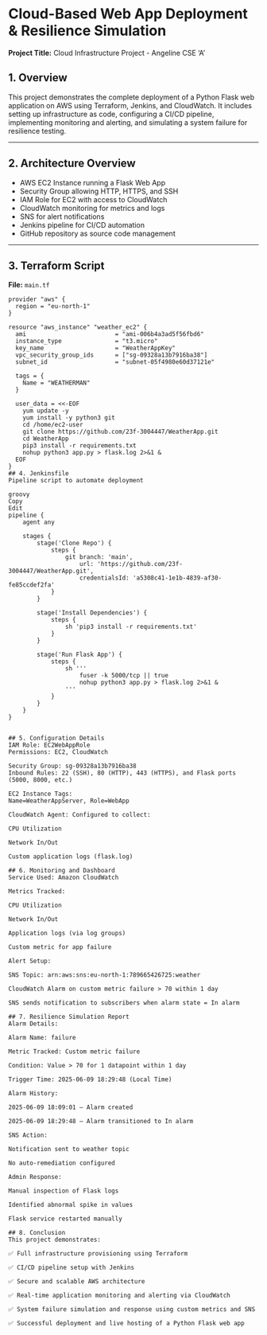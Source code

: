 # Cloud-Based Web App Deployment & Resilience Simulation

**Project Title:** Cloud Infrastructure Project - Angeline CSE ‘A’

## 1. Overview

This project demonstrates the complete deployment of a Python Flask web application on AWS using Terraform, Jenkins, and CloudWatch. It includes setting up infrastructure as code, configuring a CI/CD pipeline, implementing monitoring and alerting, and simulating a system failure for resilience testing.

---

## 2. Architecture Overview

- AWS EC2 Instance running a Flask Web App
- Security Group allowing HTTP, HTTPS, and SSH
- IAM Role for EC2 with access to CloudWatch
- CloudWatch monitoring for metrics and logs
- SNS for alert notifications
- Jenkins pipeline for CI/CD automation
- GitHub repository as source code management

---

## 3. Terraform Script

**File:** `main.tf`

```hcl
provider "aws" {
  region = "eu-north-1"
}

resource "aws_instance" "weather_ec2" {
  ami                         = "ami-006b4a3ad5f56fbd6"
  instance_type               = "t3.micro"
  key_name                    = "WeatherAppKey"
  vpc_security_group_ids      = ["sg-09328a13b7916ba38"]
  subnet_id                   = "subnet-05f4980e60d37121e"

  tags = {
    Name = "WEATHERMAN"
  }

  user_data = <<-EOF
    yum update -y
    yum install -y python3 git
    cd /home/ec2-user
    git clone https://github.com/23f-3004447/WeatherApp.git
    cd WeatherApp
    pip3 install -r requirements.txt
    nohup python3 app.py > flask.log 2>&1 &
  EOF
}
## 4. Jenkinsfile
Pipeline script to automate deployment

groovy
Copy
Edit
pipeline {
    agent any

    stages {
        stage('Clone Repo') {
            steps {
                git branch: 'main',
                    url: 'https://github.com/23f-3004447/WeatherApp.git',
                    credentialsId: 'a5308c41-1e1b-4839-af30-fe85ccdef2fa'
            }
        }

        stage('Install Dependencies') {
            steps {
                sh 'pip3 install -r requirements.txt'
            }
        }

        stage('Run Flask App') {
            steps {
                sh '''
                    fuser -k 5000/tcp || true
                    nohup python3 app.py > flask.log 2>&1 &
                '''
            }
        }
    }
}


## 5. Configuration Details
IAM Role: EC2WebAppRole
Permissions: EC2, CloudWatch

Security Group: sg-09328a13b7916ba38
Inbound Rules: 22 (SSH), 80 (HTTP), 443 (HTTPS), and Flask ports (5000, 8000, etc.)

EC2 Instance Tags:
Name=WeatherAppServer, Role=WebApp

CloudWatch Agent: Configured to collect:

CPU Utilization

Network In/Out

Custom application logs (flask.log)

## 6. Monitoring and Dashboard
Service Used: Amazon CloudWatch

Metrics Tracked:

CPU Utilization

Network In/Out

Application logs (via log groups)

Custom metric for app failure

Alert Setup:

SNS Topic: arn:aws:sns:eu-north-1:789665426725:weather

CloudWatch Alarm on custom metric failure > 70 within 1 day

SNS sends notification to subscribers when alarm state = In alarm

## 7. Resilience Simulation Report
Alarm Details:

Alarm Name: failure

Metric Tracked: Custom metric failure

Condition: Value > 70 for 1 datapoint within 1 day

Trigger Time: 2025-06-09 18:29:48 (Local Time)

Alarm History:

2025-06-09 18:09:01 – Alarm created

2025-06-09 18:29:48 – Alarm transitioned to In alarm

SNS Action:

Notification sent to weather topic

No auto-remediation configured

Admin Response:

Manual inspection of Flask logs

Identified abnormal spike in values

Flask service restarted manually

## 8. Conclusion
This project demonstrates:

✅ Full infrastructure provisioning using Terraform

✅ CI/CD pipeline setup with Jenkins

✅ Secure and scalable AWS architecture

✅ Real-time application monitoring and alerting via CloudWatch

✅ System failure simulation and response using custom metrics and SNS

✅ Successful deployment and live hosting of a Python Flask web app


